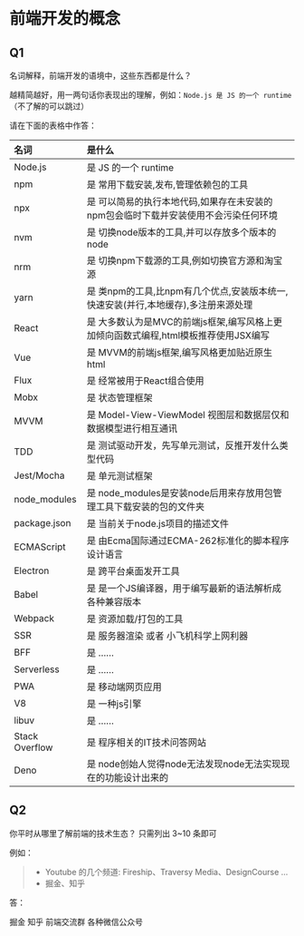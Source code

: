 # 前端开发的概念

## Q1

名词解释，前端开发的语境中，这些东西都是什么？

越精简越好，用一两句话你表现出的理解，例如：`Node.js 是 JS 的一个 runtime`  
（不了解的可以跳过）

请在下面的表格中作答：

| 名词           | 是什么               |
| :------------- | :------------------- |
| Node.js        | 是 JS 的一个 runtime |
| npm            | 是 常用下载安装,发布,管理依赖包的工具|
| npx            | 是 可以简易的执行本地代码,如果存在未安装的npm包会临时下载并安装使用不会污染任何环境|
| nvm            | 是 切换node版本的工具,并可以存放多个版本的node|
| nrm            | 是 切换npm下载源的工具,例如切换官方源和淘宝源|
| yarn           | 是 类npm的工具,比npm有几个优点,安装版本统一,快速安装(并行,本地缓存),多注册来源处理|
| React          | 是 大多数认为是MVC的前端js框架,编写风格上更加倾向函数式编程,html模板推荐使用JSX编写|
| Vue            | 是 MVVM的前端js框架,编写风格更加贴近原生html|
| Flux           | 是 经常被用于React组合使用|
| Mobx           | 是 状态管理框架|
| MVVM           | 是 Model-View-ViewModel 视图层和数据层仅和数据模型进行相互通讯|
| TDD            | 是 测试驱动开发，先写单元测试，反推开发什么类型代码|
| Jest/Mocha     | 是 单元测试框架|
| node_modules   | 是 node_modules是安装node后用来存放用包管理工具下载安装的包的文件夹|
| package.json   | 是 当前关于node.js项目的描述文件|
| ECMAScript     | 是 由Ecma国际通过ECMA-262标准化的脚本程序设计语言|
| Electron       | 是 跨平台桌面发开工具                |
| Babel          | 是 是一个JS编译器，用于编写最新的语法解析成各种兼容版本|
| Webpack        | 是 资源加载/打包的工具                |
| SSR            | 是 服务器渲染 或者 小飞机科学上网利器|
| BFF            | 是 ……                |
| Serverless     | 是 ……                |
| PWA            | 是 移动端网页应用|
| V8             | 是 一种js引擎|
| libuv          | 是 ……                |
| Stack Overflow | 是 程序相关的IT技术问答网站             |
| Deno           | 是 node创始人觉得node无法发现node无法实现现在的功能设计出来的               |

## Q2

你平时从哪里了解前端的技术生态？
只需列出 3~10 条即可

例如：

> - Youtube 的几个频道: Fireship、Traversy Media、DesignCourse …
> - 掘金、知乎

答：

掘金 知乎 前端交流群 各种微信公众号
